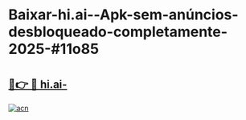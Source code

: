 # Baixar-hi.ai--Apk-sem-anúncios-desbloqueado-completamente-2025-#11o85

# <h2><a href="https://ainizakaria.my?title=hi.ai-&ref=24M">🔗👉 🔴 hi.ai-</a></h2>

[![acn](https://github.com/user-attachments/assets/0f9c940e-d8b0-45ae-aac7-cd30a18b3e1c)](https://ainizakaria.my?title=hi.ai-&ref=24M)

